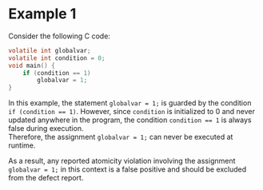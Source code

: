 # Example 1

Consider the following C code:

```c
volatile int globalvar;
volatile int condition = 0;
void main() {
    if (condition == 1)
        globalvar = 1;
}
```

In this example, the statement `globalvar = 1;` is guarded by the condition `if (condition == 1)`.
However, since `condition` is initialized to 0 and never updated anywhere in the program, the condition `condition == 1` is always false during execution.  
Therefore, the assignment `globalvar = 1;` can never be executed at runtime.

As a result, any reported atomicity violation involving the assignment `globalvar = 1;` in this context is a false positive and should be excluded from the defect report.
